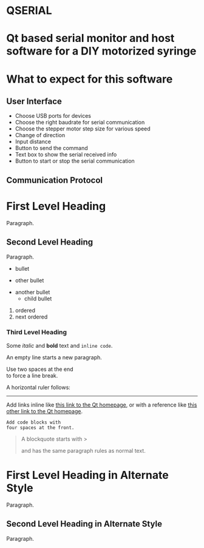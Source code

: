 # QSERIAL 
# Qt based serial monitor and host software for a DIY motorized syringe

# What to expect for this software 
## User Interface 
- Choose USB ports for devices 
- Choose the right baudrate for serial communication 
- Choose the stepper motor step size for various speed 
- Change of direction 
- Input distance 
- Button to send the command 
- Text box to show the serial received info 
- Button to start or stop the serial communication 

## Communication Protocol 


# First Level Heading

Paragraph.

## Second Level Heading

Paragraph.

- bullet
+ other bullet
* another bullet
    * child bullet

1. ordered
2. next ordered

### Third Level Heading

Some *italic* and **bold** text and `inline code`.

An empty line starts a new paragraph.

Use two spaces at the end  
to force a line break.

A horizontal ruler follows:

---

Add links inline like [this link to the Qt homepage](https://www.qt.io),
or with a reference like [this other link to the Qt homepage][1].

    Add code blocks with
    four spaces at the front.

> A blockquote
> starts with >
>
> and has the same paragraph rules as normal text.

First Level Heading in Alternate Style
======================================

Paragraph.

Second Level Heading in Alternate Style
---------------------------------------

Paragraph.

[1]: https://www.qt.io
